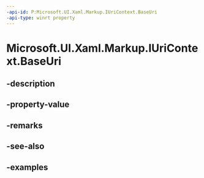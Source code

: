 ```yaml
---
-api-id: P:Microsoft.UI.Xaml.Markup.IUriContext.BaseUri
-api-type: winrt property
---
```


# Microsoft.UI.Xaml.Markup.IUriContext.BaseUri

<!--
public System.Uri BaseUri { get; }
-->


## -description

## -property-value

## -remarks

## -see-also

## -examples


